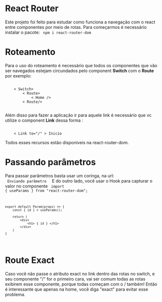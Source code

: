 # React Router

Este projeto foi feito para estudar como funciona a navegação com o react entre componentes por meio de rotas.
Para começarmos é necessário instalar o pacote:
<code> npm i react-router-dom </code>

# Roteamento

Para o uso do roteamento é necessário que todos os componentes que vão ser navegados estejam circundados pelo component <b>Switch</b> com o <b>Route</b>
por exemplo:

<code>
    < Switch>
        < Route>
            < Home />
        < Route/>
    </ Switch>
</code>

Além disso para fazer a aplicação ir para aquele link é necessário que vc utilize o component <b>Link</b> dessa forma :

<code>
    < Link to="/" > Inicio </> 
</code>

Todos esses recursos estão disponíveis na react-router-dom.

# Passando parâmetros

Para passar parâmetros basta usar um coringa, na url: <code> <Link to="/param/:id"> Enviando parâmetro </Link> </code> E do outro lado, você usar o Hook para capturar o valor no componente
<code>
import { useParams } from "react-router-dom";

    export default Param(props) => {
        const { id } = useParams();

        return (
            <div>
                <h1> { id } </h1>
            </div>
        )
    }

</code>

# Route Exact

Caso você não passe o atributo exact no link dentro das rotas no switch, e seu componente "/" for o primeiro cara, vai ser comum
todas as rotas exibirem esse componente, porque todas começam com o / também! Então é interessante que apenas na home, você diga "exact"
para evitar esse problema.
